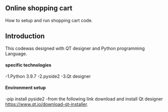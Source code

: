 ## Online shopping cart
How to setup and run shopping cart code.

## Introduction
This codewas designed with QT designer and Python programming Language.

#### specific technologies
-1.Python 3.9.7
-2.pyside2
-3.Qt designer

#### Environment setup
-pip install pyside2
-from the following link download and install Qt designer https://www.qt.io/download-qt-installer.





